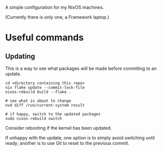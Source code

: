 A simple configuration for my NixOS machines.

(Currently there is only one, a Framework laptop.)

# Useful commands
## Updating
This is a way to see what packages will be made before commiting to an update.

```shell
cd <directory containing this repo>
nix flake update --commit-lock-file
nixos-rebuild build --flake .

# see what is about to change
nvd diff /run/current-system result

# if happy, switch to the updated packages
sudo nixos-rebuild switch
```

Consider rebooting if the kernel has been updated.

If unhappy with the update, one option is to simply avoid switching until ready; another is to use Git
to reset to the previous commit.

